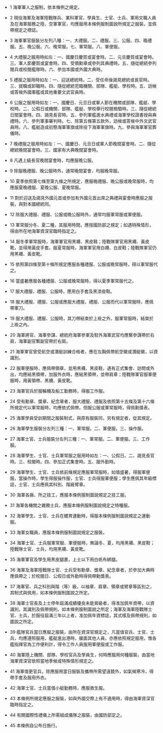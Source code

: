* 1 海軍軍人之服制，依本條例之規定。

* 2 現役海軍及海軍陸戰隊兵、業科軍官、學員生、士官、士兵、軍用文職人員及在海軍服務之陸、空軍軍官，均應服用本條例服制圖說所規定之服裝，並佩帶規定之標誌。

* 3 海軍軍官服裝分左列八種：一、大禮服。二、禮服。三、公服。四、晚禮服。五、晚公服。六、晚常服。七、軍常服。八、軍便服。

* 4 大禮服之服用時如左：一、國慶日慶賀或宴會時。二、元旦慶賀或宴會時。三、軍人節慶賀或宴會時。四、受領勳章或參列其典禮時。五、隨從總統參列閱兵或校閱艦隊時。六、參加本國或外國大典時。

* 5 禮服之服用時如左：一、迎送總統時。二、受任命後謁見總統或長官時。三、就職或卸職時。四、隨從總統蒞臨機關、部隊、艦艇、學校時。五、訪候或答候外國軍艦或其他重要文武官員時。

* 6 公服之服用時如左：一、國慶日、元旦日或軍人節在機關或部隊、艦艇、學校時。二、公假日或機關、部隊、艦艇、學校舉行校閱檢驗時。三、隨從總統日間宴會時。四、謁見長官時。五、參列軍艦進水典禮或海軍學校證書授與典禮時。六、參列軍事審判時。七、除第五條第五款外，訪候或答候中外文武官員時。八、艦艇造成初懸海軍軍旗或除役下海軍軍旗時。九、參與海軍軍官葬儀時。

* 7 晚禮服之服用時如左：一、國慶日、元旦日或軍人節晚間宴會時。二、隨從總統晚間宴會時。三、國家有大典晚間宴會時。

* 8 凡遇上級長官晚間宴會時，均應服晚公服。

* 9 除服晚禮服、晚公服時外，通常晚間宴會，均服晚常服。

* 10 夏季依照第七條至第九條之所規定，應服晚禮服、晚公服或晚常服時，均應服夏晚禮服、夏晚公服、夏晚常服。

* 11 對於迎送及謁見外國元首或參加有外國元首出席之典禮與宴會時應服之服裝，與對本國總統同。

* 12 除服大禮服、禮服、公服或晚公服時外，通常均服軍常服或軍便服。

* 13 軍常服分冬、夏二種，其服用時間，應按國防部之規定；如遇特殊情形，得由所在地海軍資深官臨時指定之。

* 14 服冬季軍常服時，海軍軍官用黑襪、黑皮鞋；陸戰隊軍官用黑襪、黃皮靴，並得用黃皮手套。服夏常服時，海軍軍官用白襪、白皮鞋；陸戰隊軍官仍用黑襪、黃皮靴。

* 15 依照第四條至第十條所規定應服各種禮服、公服或晚常服時，得以軍常服代之。

* 16 當盛暑應服各種禮服、公服或晚常服時，得以夏季軍常服代之。

* 17 服大禮服、禮服、公服時，應用白手套及黑漆皮鞋。

* 18 服大禮服、禮服、公服或應服大禮服、禮服、公服而代以軍常服時，應佩帶軍刀。

* 19 服大禮服、禮服、公服時，其刀帶結束於上褂之外，服軍常服時，結束於上褂之內。

* 20 海軍將官、海軍參謀、總統府海軍參軍及駐外海軍武官均應繫參謀帶於右肩，海軍副官繫副官帶於右肩。

* 21 海軍軍官曾受航空或潛艇訓練合格者，應在左胸佩帶航空徽或潛艇徽，以資識別。

* 22 服軍便服時，應佩帶領章，並用黑襪、黑皮鞋，遇有正式集會、訪問或外出，均應結黑領帶，加服外衣時，應結黑領帶，並帶肩章；陸戰隊軍官服軍便服時，用黃領帶、黑襪、黃皮靴。

* 23 海軍官兵於服輪機及船工勤務時，得服工作服。

* 24 受有勳章、獎章、紀念章者，服大禮服、禮服及依照第十五條及第十六條所規定代以軍常服時，均應依式佩帶。但服公服或軍常服時，得佩勳獎表。

* 25 海軍學員受訓期間之服裝制式，與原有服裝同，另有規定者，從其規定。

* 26 海軍學生服裝分左列三種：一、軍常服。二、軍便服。三、操作服。

* 27 海軍士官、士兵服裝分左列三種：一、軍常服。二、軍便服。三、工作服。

* 28 海軍學生、士官、士兵軍常服之服用時如左：一、公假日。二、謁見長官時。三、校閱時。四、參加正式集會時。五、服外勤時。

* 29 海軍學生、士官、士兵依前條規定應服軍常服時，如值盛暑，得服軍便服，當操作時，學生得服操作服，士官、士兵得服軍便服；學生應佩其年級標誌，士官、士兵應佩其科別、階級臂章。

* 30 海軍各廠、所之技工，應服本條例服制圖說規定之技工服。

* 31 海軍各機關之雜務士兵，應服本條例服制圖說規定之特種服。

* 32 海軍學生、士官、士兵在體育運動時，得服本條例服制圖說規定之運動服。

* 33 海軍女職員，應服本條例服制圖說規定之服裝。

* 34 海軍士官、士兵服軍常服、軍便服時，無論冬、夏，均用黑襪、黑皮鞋；陸戰隊士官、士兵，均用黑襪、黃皮靴。

* 35 海軍軍官及學生用黑皮腿裹，上士以下用白帆布綁腿。

* 36 海軍及海軍陸戰隊士官、士兵受有勳章、獎章、紀念章者，於參加大典時應佩帶之；於校閱日、公假日或外勤時得佩帶勳獎表。

* 37 海軍官、兵之科別與階（等）級，以袖章、肩章、領章或臂章等區別之，其制式與佩用，如本條例服制圖說之所定。

* 38 海軍士官長及上士停年屆滿成績優良未能晉級者，得准加佩年資帶，以資識別，其識別及佩帶規則，如本條例服制圖說之所定；海軍及海軍陸戰隊士官、士兵，於服役屆滿三年以上者，准加佩年資標誌，其式樣及佩帶規則，如圖說之所定。

* 39 艦隊官兵當日應服之服裝，由所在資深官規定之，凡當值官兵、士官、士兵，均應遵照服用，艦艇進出港時，艙面其他人員，亦應依照規定服用，惟各艦指揮官為工作便利計，得令工作人員服用軍便服或工作服。

* 40 海軍陸上機關、部隊、學校官兵及學員生，何時應服用何種服裝，由當地海軍資深官依照當地季候或特殊情形規定之。

* 41 海軍值更官兵，除應服用當日服裝及攜帶所需望遠鏡外，如氣候寒冷，得帶手套及服用外衣。

* 42 海軍士官、士兵當值小艇勤務時，應服救生服。

* 43 本條例所規定應服之服裝，如與外國交際上有不適用時，得由海軍資深官臨時指定之。

* 44 有關國際性禮儀上所需組成儀隊之服裝，由國防部定之。

* 45 本條例自公布日施行。

